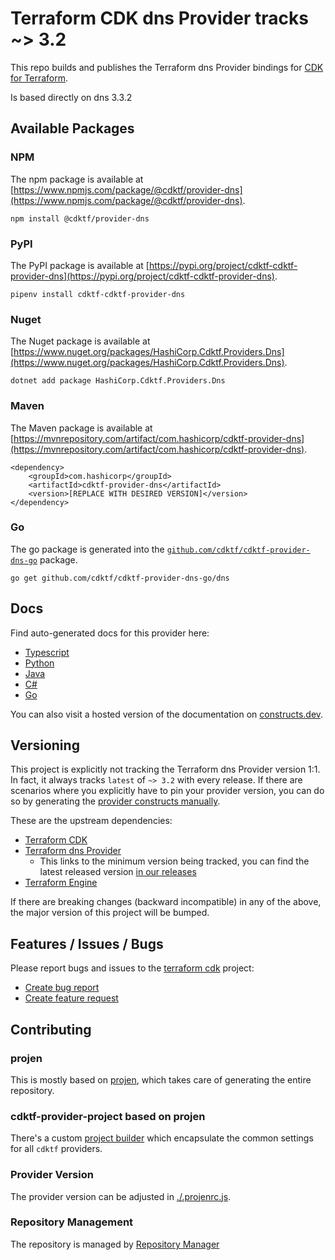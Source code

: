 
# Terraform CDK dns Provider tracks ~> 3.2

This repo builds and publishes the Terraform dns Provider bindings for [CDK for Terraform](https://cdk.tf).

Is based directly on dns 3.3.2

## Available Packages

### NPM

The npm package is available at [https://www.npmjs.com/package/@cdktf/provider-dns](https://www.npmjs.com/package/@cdktf/provider-dns).

`npm install @cdktf/provider-dns`

### PyPI

The PyPI package is available at [https://pypi.org/project/cdktf-cdktf-provider-dns](https://pypi.org/project/cdktf-cdktf-provider-dns).

`pipenv install cdktf-cdktf-provider-dns`

### Nuget

The Nuget package is available at [https://www.nuget.org/packages/HashiCorp.Cdktf.Providers.Dns](https://www.nuget.org/packages/HashiCorp.Cdktf.Providers.Dns).

`dotnet add package HashiCorp.Cdktf.Providers.Dns`

### Maven

The Maven package is available at [https://mvnrepository.com/artifact/com.hashicorp/cdktf-provider-dns](https://mvnrepository.com/artifact/com.hashicorp/cdktf-provider-dns).

```
<dependency>
    <groupId>com.hashicorp</groupId>
    <artifactId>cdktf-provider-dns</artifactId>
    <version>[REPLACE WITH DESIRED VERSION]</version>
</dependency>
```


### Go

The go package is generated into the [`github.com/cdktf/cdktf-provider-dns-go`](https://github.com/cdktf/cdktf-provider-dns-go) package.

`go get github.com/cdktf/cdktf-provider-dns-go/dns`

## Docs

Find auto-generated docs for this provider here: 

- [Typescript](./docs/API.typescript.md)
- [Python](./docs/API.python.md)
- [Java](./docs/API.java.md)
- [C#](./docs/API.csharp.md)
- [Go](./docs/API.go.md)

You can also visit a hosted version of the documentation on [constructs.dev](https://constructs.dev/packages/@cdktf/provider-dns).

## Versioning

This project is explicitly not tracking the Terraform dns Provider version 1:1. In fact, it always tracks `latest` of `~> 3.2` with every release. If there are scenarios where you explicitly have to pin your provider version, you can do so by generating the [provider constructs manually](https://cdk.tf/imports).

These are the upstream dependencies:

- [Terraform CDK](https://cdk.tf)
- [Terraform dns Provider](https://registry.terraform.io/providers/hashicorp/dns/3.3.2)
    - This links to the minimum version being tracked, you can find the latest released version [in our releases](https://github.com/cdktf/cdktf-provider-dns/releases)
- [Terraform Engine](https://terraform.io)

If there are breaking changes (backward incompatible) in any of the above, the major version of this project will be bumped.

## Features / Issues / Bugs

Please report bugs and issues to the [terraform cdk](https://cdk.tf) project:

- [Create bug report](https://cdk.tf/bug)
- [Create feature request](https://cdk.tf/feature)

## Contributing

### projen

This is mostly based on [projen](https://github.com/eladb/projen), which takes care of generating the entire repository.

### cdktf-provider-project based on projen

There's a custom [project builder](https://github.com/hashicorp/cdktf-provider-project) which encapsulate the common settings for all `cdktf` providers.

### Provider Version

The provider version can be adjusted in [./.projenrc.js](./.projenrc.js).

### Repository Management

The repository is managed by [Repository Manager](https://github.com/hashicorp/cdktf-repository-manager/)

